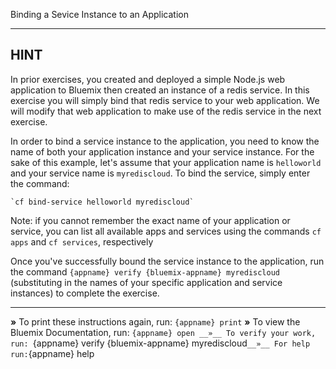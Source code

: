 Binding a Sevice Instance to an Application

----------------------------------------------------------------------
## HINT

In prior exercises, you created and deployed a simple Node.js web application to Bluemix then created an instance of a redis service. In this exercise you will simply bind that redis service to your web application. We will modify that web application to make use of the redis service in the next exercise.

In order to bind a service instance to the application, you need to know the name of both your application instance and your service instance. For the sake of this example, let's assume that your application name is `helloworld` and your service name is `myrediscloud`. To bind the service, simply enter the command:

    `cf bind-service helloworld myrediscloud`

Note: if you cannot remember the exact name of your application or service, you can list all available apps and services using the commands `cf apps` and `cf services`, respectively

Once you've successfully bound the service instance to the application, run the command `{appname} verify {bluemix-appname} myrediscloud` (substituting in the names of your specific application and service instances) to complete the exercise.

----------------------------------------------------------------------

 __»__ To print these instructions again, run: `{appname} print`
 __»__ To view the Bluemix Documentation, run: `{appname} open
 __»__ To verify your work, run: `{appname} verify {bluemix-appname} myrediscloud`
 __»__ For help run: `{appname} help
